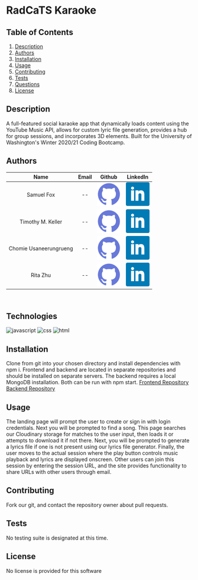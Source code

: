 # RadCaTS Karaoke

## Table of Contents
1. [Description](#description)
2. [Authors](#authors)
3. [Installation](#installation)
4. [Usage](#usage)
5. [Contributing](#contributing)
5. [Tests](#tests)
6. [Questions](#questions)
7. [License](#license)
## Description
A full-featured social karaoke app that dynamically loads content using the YouTube Music API, allows for custom lyric file generation, provides a hub for group sessions, and incorporates 3D elements. Built for the University of Washington's Winter 2020/21 Coding Bootcamp.

## Authors

| Name | Email  | Github  | LinkedIn |
| :--: | :----: | :-----: | :------: |
| Samuel Fox | -- | [![Github](./assets/github.png)](https://github.com/samuelfox1) | [![LinkedIn](./assets/linkedin.png)](https://www.linkedin.com/in/samuel-fox-tacoma/) |
| Timothy M. Keller | -- | [![Github](./assets/github.png)](https://github.com/tmkeller) | [![LinkedIn](./assets/linkedin.png)](https://linkedin.com/in/tim-keller-3ab55bb1/) |
| Chomie Usaneerungrueng | -- | [![Github](./assets/github.png)](https://github.com/chomieu) | [![LinkedIn](./assets/linkedin.png)](https://www.linkedin.com/in/chomieu/) |
| Rita Zhu | -- | [![Github](./assets/github.png)](https://github.com/zhuxiaoyu1019) | [![LinkedIn](./assets/linkedin.png)](https://www.linkedin.com/in/rita-z-2495b01a1//) |
<br>

## Technologies
![javascript](https://img.shields.io/badge/javascript-83.7%25-yellow)
![css](https://img.shields.io/badge/css-11.3%25-purple)
![html](https://img.shields.io/badge/html-5.0%25-orange)

## Installation
Clone from git into your chosen directory and install dependencies with npm i. Frontend and backend are located in separate repositories and should be installed on separate servers. The backend requires a local MongoDB installation. Both can be run with npm start.
[Frontend Repository](https://github.com/chomieu/RadCaTS-Karaoke)
[Backend Repository](https://github.com/chomieu/RadCaTS-Karaoke-API)

## Usage
The landing page will prompt the user to create or sign in with login credentials. Next you will be prompted to find a song. This page searches our Cloudinary storage for matches to the user input, then loads it or attempts to download it if not there. Next, you will be prompted to generate a lyrics file if one is not present using our lyrics file generator. Finally, the user moves to the actual session where the play button controls music playback and lyrics are displayed onscreen. Other users can join this session by entering the session URL, and the site provides functionality to share URLs with other users through email.

## Contributing
Fork our git, and contact the repository owner about pull requests.

## Tests
No testing suite is designated at this time.

## License
No license is provided for this software